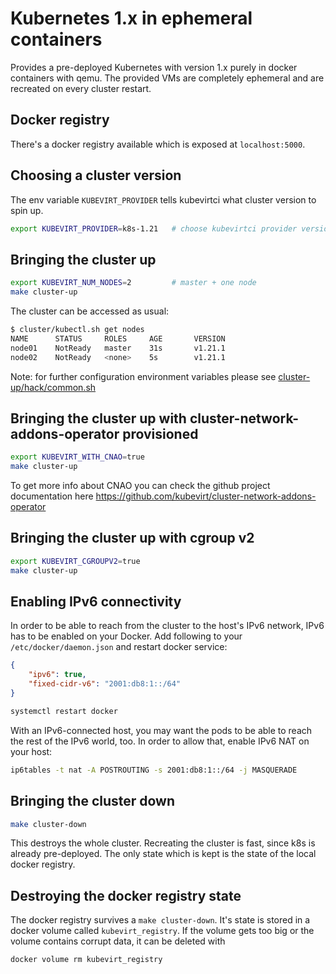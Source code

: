 # Kubernetes 1.x in ephemeral containers

Provides a pre-deployed Kubernetes with version 1.x purely in docker
containers with qemu. The provided VMs are completely ephemeral and are
recreated on every cluster restart.

## Docker registry

There's a docker registry available which is exposed at `localhost:5000`.

## Choosing a cluster version

The env variable `KUBEVIRT_PROVIDER` tells kubevirtci what cluster version to spin up.

```bash
export KUBEVIRT_PROVIDER=k8s-1.21   # choose kubevirtci provider version by subdirectory name
```

## Bringing the cluster up

```bash
export KUBEVIRT_NUM_NODES=2         # master + one node
make cluster-up
```

The cluster can be accessed as usual:

```bash
$ cluster/kubectl.sh get nodes
NAME      STATUS     ROLES     AGE       VERSION
node01    NotReady   master    31s       v1.21.1
node02    NotReady   <none>    5s        v1.21.1
```

Note: for further configuration environment variables please see [cluster-up/hack/common.sh](../hack/common.sh)

## Bringing the cluster up with cluster-network-addons-operator provisioned

```bash
export KUBEVIRT_WITH_CNAO=true
make cluster-up
```

To get more info about CNAO you can check the github project documentation
here https://github.com/kubevirt/cluster-network-addons-operator

## Bringing the cluster up with cgroup v2

```bash
export KUBEVIRT_CGROUPV2=true
make cluster-up
```

## Enabling IPv6 connectivity

In order to be able to reach from the cluster to the host's IPv6 network, IPv6
has to be enabled on your Docker. Add following to your
`/etc/docker/daemon.json` and restart docker service:

```json
{
    "ipv6": true,
    "fixed-cidr-v6": "2001:db8:1::/64"
}
```

```bash
systemctl restart docker
```

With an IPv6-connected host, you may want the pods to be able to reach the rest
of the IPv6 world, too. In order to allow that, enable IPv6 NAT on your host:

```bash
ip6tables -t nat -A POSTROUTING -s 2001:db8:1::/64 -j MASQUERADE
```

## Bringing the cluster down

```bash
make cluster-down
```

This destroys the whole cluster. Recreating the cluster is fast, since k8s is
already pre-deployed. The only state which is kept is the state of the local
docker registry.

## Destroying the docker registry state

The docker registry survives a `make cluster-down`. It's state is stored in a
docker volume called `kubevirt_registry`. If the volume gets too big or the
volume contains corrupt data, it can be deleted with

```bash
docker volume rm kubevirt_registry
```
